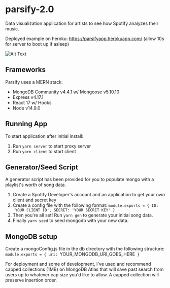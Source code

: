 # parsify-2.0
Data visualization application for artists to see how Spotify analyzes their music.

Deployed example on heroku: https://parsifyapp.herokuapp.com/
(allow 10s for server to boot up if asleep)

![Alt Text](https://media.giphy.com/media/ucIGMv4MhC1BJBMYVq/giphy.gif)

## Frameworks
Parsify uses a MERN stack:
- MongoDB Community v4.4.1 w/ Mongoose v5.10.10
- Express v4.17.1
- React 17 w/ Hooks
- Node v14.9.0

## Running App
To start application after initial install:
1. Run `yarn server` to start proxy server
2. Run `yarn client` to start client

## Generator/Seed Script
A generator script has been provided for you to populate mongo with a playlist's worth of song data.
1. Create a Spotify Developer's account and an application to get your own client and secret key
2. Create a config file with the following format:
`module.exports = {
  ID: 'YOUR CLIENT ID',
  SECRET: 'YOUR SECRET KEY'
}`
3. Then you're all set!  Run `yarn gen` to generate your initial song data.
4. Finally `yarn seed` to seed mongodb with your new data.

## MongoDB setup
Create a mongoConfig.js file in the db directory with the following structure:
`module.exports = {
  uri: `YOUR_MONGODB_URI_GOES_HERE`
}`

For deployment and some of development, I've used and recommend capped collections (1MB) on MongoDB Atlas that will save past search from users up to whatever cap size you'd like to allow.  A capped collection will preserve insertion order.
